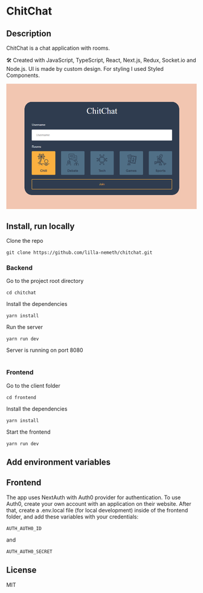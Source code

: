 # ChitChat

## Description

ChitChat is a chat application with rooms.

🛠 Created with JavaScript, TypeScript, React, Next.js, Redux, Socket.io and Node.js. UI is made by custom design. For styling I used Styled Components.

![ChitChat Rooms](https://raw.githubusercontent.com/lilla-nemeth/chitchat/main/frontend/src/app/assets/screenshots/app_screenshot_00.png)

## Install, run locally

Clone the repo

```
git clone https://github.com/lilla-nemeth/chitchat.git
```

### Backend

Go to the project root directory

```
cd chitchat
```

Install the dependencies

```
yarn install
```

Run the server

```
yarn run dev
```

Server is running on port 8080
</br></br>

### Frontend

Go to the client folder

```
cd frontend
```

Install the dependencies

```
yarn install
```

Start the frontend

```
yarn run dev
```

## Add environment variables

## Frontend

The app uses NextAuth with Auth0 provider for authentication.
To use Auth0, create your own account with an application on their website.
After that, create a .env.local file (for local development) inside of the frontend folder, and add these variables with your credentials:

```
AUTH_AUTH0_ID
```

and

```
AUTH_AUTH0_SECRET
```

## License

MIT

